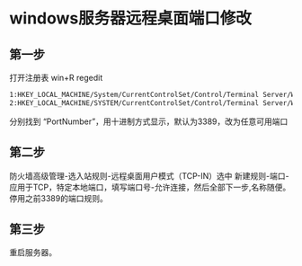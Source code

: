 # windows服务器远程桌面端口修改

## 第一步

打开注册表 win+R regedit

```bash
1:HKEY_LOCAL_MACHINE/System/CurrentControlSet/Control/Terminal Server/WinStations/RDP-Tcp
2:HKEY_LOCAL_MACHINE/SYSTEM/CurrentControlSet/Control/Terminal Server/Wds/rdpwd/Tds/tcp
```

分别找到 “PortNumber”，用十进制方式显示，默认为3389，改为任意可用端口

## 第二步

防火墙高级管理-选入站规则-远程桌面用户模式（TCP-IN）选中 新建规则-端口-应用于TCP，特定本地端口，填写端口号-允许连接，然后全部下一步,名称随便。停用之前3389的端口规则。

## 第三步

重启服务器。

